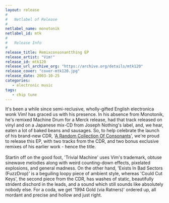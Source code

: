 ```yaml
---
layout: release
#
#   Netlabel of Release
#
netlabel_name: monotonik
netlabel_id: mtk
#
#   Release Info
#
release_title: Remixconsonantthing EP
release_artist: "Vim!"
release_id: mtk120
release_url_archive_org: "https://archive.org/details/mtk120"
release_cover: "cover-mtk120.jpg"
release_date: 2003-10-25
categories:
   - electronic music
tags:
   - chip tune
---
```

It's been a while since semi-reclusive, wholly-gifted English electronica wonk Vim! has graced us with his presence. In his absence from Monotonik, he's remixed Machine Drum for a Merck release, had that track released on vinyl and on a Japanese mix-CD from Joseph Nothing's label, and, we hear, eaten a lot of baked beans and sausages. So, to help celebrate the launch of his brand-new CDR, '<a href="http://www.vimster.demon.co.uk/cdr">A Random Collection Of Consonants</a>', we're proud to release this EP, with two tracks from the CDR, and two bonus exclusive remixes of his earlier work - hence the title.<br /><br />Startin off on the good foot, 'Trivial Machine' uses Vim's trademark, obtuse sinewave melodies along with weird counting-down effects, pixelated explosions, and general madness. On the other hand, 'Exists In Bad Sectors (FuzzDrop)' is a beguiling loopy piece of ambient style, whereas 'Could Cut Keys', the second piece from the CDR, has washes of static, beautifully strident dischord in the leads, and a sound which still sounds like absolutely nobody else. For a coda, we get '1994 Gold (via Ratners)' ordered up, all mordant and precise and hollow and just right.


